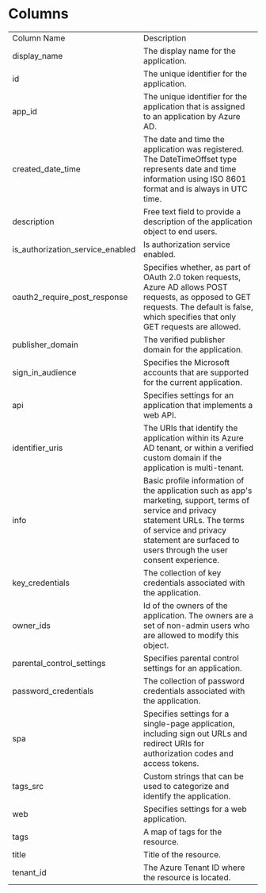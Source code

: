 # Columns  

<table>
	<tr><td>Column Name</td><td>Description</td></tr>
	<tr><td>display_name</td><td>The display name for the application.</td></tr>
	<tr><td>id</td><td>The unique identifier for the application.</td></tr>
	<tr><td>app_id</td><td>The unique identifier for the application that is assigned to an application by Azure AD.</td></tr>
	<tr><td>created_date_time</td><td>The date and time the application was registered. The DateTimeOffset type represents date and time information using ISO 8601 format and is always in UTC time.</td></tr>
	<tr><td>description</td><td>Free text field to provide a description of the application object to end users.</td></tr>
	<tr><td>is_authorization_service_enabled</td><td>Is authorization service enabled.</td></tr>
	<tr><td>oauth2_require_post_response</td><td>Specifies whether, as part of OAuth 2.0 token requests, Azure AD allows POST requests, as opposed to GET requests. The default is false, which specifies that only GET requests are allowed.</td></tr>
	<tr><td>publisher_domain</td><td>The verified publisher domain for the application.</td></tr>
	<tr><td>sign_in_audience</td><td>Specifies the Microsoft accounts that are supported for the current application.</td></tr>
	<tr><td>api</td><td>Specifies settings for an application that implements a web API.</td></tr>
	<tr><td>identifier_uris</td><td>The URIs that identify the application within its Azure AD tenant, or within a verified custom domain if the application is multi-tenant.</td></tr>
	<tr><td>info</td><td>Basic profile information of the application such as app&#39;s marketing, support, terms of service and privacy statement URLs. The terms of service and privacy statement are surfaced to users through the user consent experience.</td></tr>
	<tr><td>key_credentials</td><td>The collection of key credentials associated with the application.</td></tr>
	<tr><td>owner_ids</td><td>Id of the owners of the application. The owners are a set of non-admin users who are allowed to modify this object.</td></tr>
	<tr><td>parental_control_settings</td><td>Specifies parental control settings for an application.</td></tr>
	<tr><td>password_credentials</td><td>The collection of password credentials associated with the application.</td></tr>
	<tr><td>spa</td><td>Specifies settings for a single-page application, including sign out URLs and redirect URIs for authorization codes and access tokens.</td></tr>
	<tr><td>tags_src</td><td>Custom strings that can be used to categorize and identify the application.</td></tr>
	<tr><td>web</td><td>Specifies settings for a web application.</td></tr>
	<tr><td>tags</td><td>A map of tags for the resource.</td></tr>
	<tr><td>title</td><td>Title of the resource.</td></tr>
	<tr><td>tenant_id</td><td>The Azure Tenant ID where the resource is located.</td></tr>
</table>